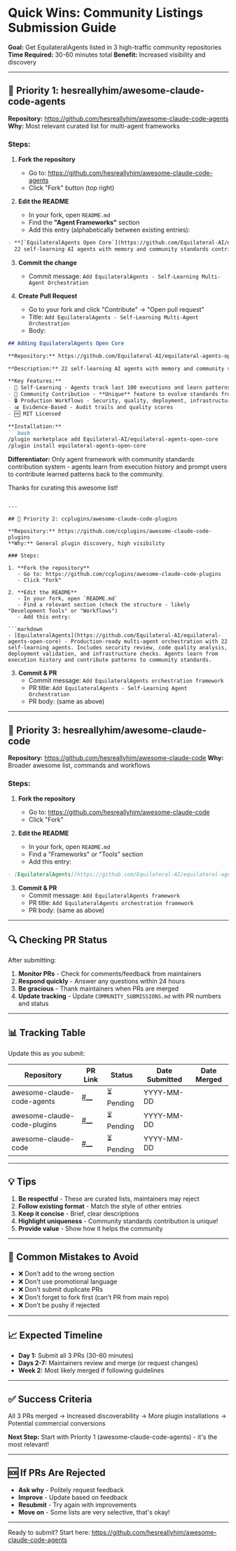# Quick Wins: Community Listings Submission Guide

**Goal:** Get EquilateralAgents listed in 3 high-traffic community repositories
**Time Required:** 30-60 minutes total
**Benefit:** Increased visibility and discovery

---

## 🎯 Priority 1: hesreallyhim/awesome-claude-code-agents

**Repository:** https://github.com/hesreallyhim/awesome-claude-code-agents
**Why:** Most relevant curated list for multi-agent frameworks

### Steps:

1. **Fork the repository**
   - Go to: https://github.com/hesreallyhim/awesome-claude-code-agents
   - Click "Fork" button (top right)

2. **Edit the README**
   - In your fork, open `README.md`
   - Find the **"Agent Frameworks"** section
   - Add this entry (alphabetically between existing entries):

```markdown
- **[`EquilateralAgents Open Core`](https://github.com/Equilateral-AI/equilateral-agents-open-core) by [HappyHippo.ai](https://github.com/Equilateral-AI)**
  22 self-learning AI agents with memory and community standards contribution. Features agent memory (tracks last 100 executions), pattern recognition, and workflow optimization for security, quality, deployment, and compliance.
```

3. **Commit the change**
   - Commit message: `Add EquilateralAgents - Self-Learning Multi-Agent Orchestration`

4. **Create Pull Request**
   - Go to your fork and click "Contribute" → "Open pull request"
   - Title: `Add EquilateralAgents - Self-Learning Multi-Agent Orchestration`
   - Body:

```markdown
## Adding EquilateralAgents Open Core

**Repository:** https://github.com/Equilateral-AI/equilateral-agents-open-core

**Description:** 22 self-learning AI agents with memory and community standards contribution

**Key Features:**
- 🧠 Self-Learning - Agents track last 100 executions and learn patterns
- 🤝 Community Contribution - **Unique** feature to evolve standards from real-world usage
- 🔒 Production Workflows - Security, quality, deployment, infrastructure
- 📊 Evidence-Based - Audit trails and quality scores
- 🆓 MIT Licensed

**Installation:**
```bash
/plugin marketplace add Equilateral-AI/equilateral-agents-open-core
/plugin install equilateral-agents-open-core
```

**Differentiator:** Only agent framework with community standards contribution system - agents learn from execution history and prompt users to contribute learned patterns back to the community.

Thanks for curating this awesome list!
```

---

## 🎯 Priority 2: ccplugins/awesome-claude-code-plugins

**Repository:** https://github.com/ccplugins/awesome-claude-code-plugins
**Why:** General plugin discovery, high visibility

### Steps:

1. **Fork the repository**
   - Go to: https://github.com/ccplugins/awesome-claude-code-plugins
   - Click "Fork"

2. **Edit the README**
   - In your fork, open `README.md`
   - Find a relevant section (check the structure - likely "Development Tools" or "Workflows")
   - Add this entry:

```markdown
- [EquilateralAgents](https://github.com/Equilateral-AI/equilateral-agents-open-core) - Production-ready multi-agent orchestration with 22 self-learning agents. Includes security review, code quality analysis, deployment validation, and infrastructure checks. Agents learn from execution history and contribute patterns to community standards.
```

3. **Commit & PR**
   - Commit message: `Add EquilateralAgents orchestration framework`
   - PR title: `Add EquilateralAgents - Self-Learning Agent Orchestration`
   - PR body: (same as above)

---

## 🎯 Priority 3: hesreallyhim/awesome-claude-code

**Repository:** https://github.com/hesreallyhim/awesome-claude-code
**Why:** Broader awesome list, commands and workflows

### Steps:

1. **Fork the repository**
   - Go to: https://github.com/hesreallyhim/awesome-claude-code
   - Click "Fork"

2. **Edit the README**
   - In your fork, open `README.md`
   - Find a "Frameworks" or "Tools" section
   - Add this entry:

```markdown
- [EquilateralAgents](https://github.com/Equilateral-AI/equilateral-agents-open-core) - Multi-agent orchestration framework with 22 self-learning agents, 5 production workflows, and community standards contribution system. MIT licensed.
```

3. **Commit & PR**
   - Commit message: `Add EquilateralAgents framework`
   - PR title: `Add EquilateralAgents orchestration framework`
   - PR body: (same as above)

---

## 🔍 Checking PR Status

After submitting:

1. **Monitor PRs** - Check for comments/feedback from maintainers
2. **Respond quickly** - Answer any questions within 24 hours
3. **Be gracious** - Thank maintainers when PRs are merged
4. **Update tracking** - Update `COMMUNITY_SUBMISSIONS.md` with PR numbers and status

---

## 📊 Tracking Table

Update this as you submit:

| Repository | PR Link | Status | Date Submitted | Date Merged |
|------------|---------|--------|----------------|-------------|
| awesome-claude-code-agents | [#__](url) | ⏳ Pending | YYYY-MM-DD | |
| awesome-claude-code-plugins | [#__](url) | ⏳ Pending | YYYY-MM-DD | |
| awesome-claude-code | [#__](url) | ⏳ Pending | YYYY-MM-DD | |

---

## 💡 Tips

1. **Be respectful** - These are curated lists, maintainers may reject
2. **Follow existing format** - Match the style of other entries
3. **Keep it concise** - Brief, clear descriptions
4. **Highlight uniqueness** - Community standards contribution is unique!
5. **Provide value** - Show how it helps the community

---

## 🚫 Common Mistakes to Avoid

- ❌ Don't add to the wrong section
- ❌ Don't use promotional language
- ❌ Don't submit duplicate PRs
- ❌ Don't forget to fork first (can't PR from main repo)
- ❌ Don't be pushy if rejected

---

## 📈 Expected Timeline

- **Day 1:** Submit all 3 PRs (30-60 minutes)
- **Days 2-7:** Maintainers review and merge (or request changes)
- **Week 2:** Most likely merged if following guidelines

---

## ✅ Success Criteria

All 3 PRs merged → Increased discoverability → More plugin installations → Potential commercial conversions

**Next Step:** Start with Priority 1 (awesome-claude-code-agents) - it's the most relevant!

---

## 🆘 If PRs Are Rejected

- **Ask why** - Politely request feedback
- **Improve** - Update based on feedback
- **Resubmit** - Try again with improvements
- **Move on** - Some lists are very selective, that's okay!

---

Ready to submit? Start here: https://github.com/hesreallyhim/awesome-claude-code-agents
